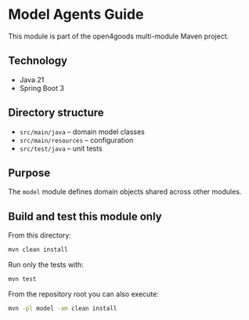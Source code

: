 # Model Agents Guide

This module is part of the open4goods multi-module Maven project.

## Technology

- Java 21
- Spring Boot 3

## Directory structure

- `src/main/java` – domain model classes
- `src/main/resources` – configuration
- `src/test/java` – unit tests

## Purpose

The `model` module defines domain objects shared across other modules.

## Build and test this module only

From this directory:

```bash
mvn clean install
```

Run only the tests with:

```bash
mvn test
```

From the repository root you can also execute:

```bash
mvn -pl model -am clean install
```
